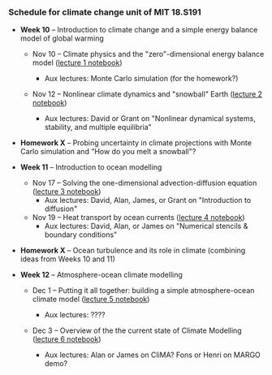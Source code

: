 ### Schedule for climate change unit of MIT 18.S191

- **Week 10** – Introduction to climate change and a simple energy balance model of global warming
  - Nov 10 – Climate physics and the "zero"-dimensional energy balance model ([lecture 1 notebook](https://github.com/hdrake/simplEarth/blob/main/1_energy_balance_model.jl))
    - Aux lectures: Monte Carlo simulation (for the homework?)
    
  - Nov 12 – Nonlinear climate dynamics and "snowball" Earth ([lecture 2 notebook](https://github.com/hdrake/simplEarth/blob/main/2_ebm_multiple_equilibria.jl))
    - Aux lectures: David or Grant on "Nonlinear dynamical systems, stability, and multiple equilibria"
  
- **Homework X** – Probing uncertainty in climate projections with Monte Carlo simulation and "How do you melt a snowball"?
  
- **Week 11** – Introduction to ocean modelling
  - Nov 17 – Solving the one-dimensional advection-diffusion equation ([lecture 3 notebook](https://github.com/hdrake/simplEarth/blob/main/3_advection_diffusion.jl))
    - Aux lectures: David, Alan, James, or Grant on "Introduction to diffusion"
  - Nov 19 – Heat transport by ocean currents ([lecture 4 notebook](https://github.com/hdrake/simplEarth/blob/main/4_ocean_climate_response.jl))
    - Aux lectures: David, Alan, or James on "Numerical stencils & boundary conditions"
  
- **Homework X** –  Ocean turbulence and its role in climate (combining ideas from Weeks 10 and 11)
  
- **Week 12** – Atmosphere-ocean climate modelling
  - Dec 1 – Putting it all together: building a simple atmosphere-ocean climate model ([lecture 5 notebook](https://github.com/hdrake/simplEarth/blob/main/5_ocean_turbulence.jl))
    - Aux lectures: ????
  
  - Dec 3 – Overview of the the current state of Climate Modelling ([lecture 6 notebook](https://github.com/hdrake/simplEarth/blob/main/6_ocean_climate_feedbacks.jl))
    - Aux lectures: Alan or James on CliMA? Fons or Henri on MARGO demo?
